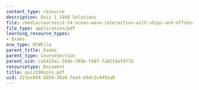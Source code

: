 ```yaml
---
content_type: resource
description: Quiz 1 1998 Solutions
file: /media/courses/2-24-ocean-wave-interaction-with-ships-and-offshore-energy-systems-13-022-spring-2002/221ee904bb5038a87aa3e9dc2c4491a0_quiz198soln.pdf
file_type: application/pdf
learning_resource_types:
- Exams
ocw_type: OCWFile
parent_title: Exams
parent_type: CourseSection
parent_uid: ca5422ec-28de-399b-f48f-7a821defd776
resourcetype: Document
title: quiz198soln.pdf
uid: 221ee904-bb50-38a8-7aa3-e9dc2c4491a0
---
```

